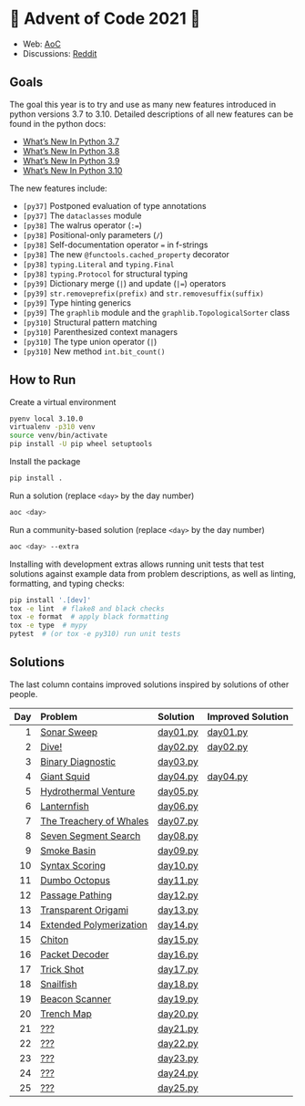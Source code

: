 # 🎄 Advent of Code 2021 🎄

* Web: [AoC](https://adventofcode.com/2021)
* Discussions: [Reddit](https://www.reddit.com/r/adventofcode)

## Goals
The goal this year is to try and use as many new features introduced
in python versions 3.7 to 3.10. Detailed descriptions of all new features
can be found in the python docs:
* [What’s New In Python 3.7](https://docs.python.org/3/whatsnew/3.7.html)
* [What’s New In Python 3.8](https://docs.python.org/3/whatsnew/3.8.html)
* [What’s New In Python 3.9](https://docs.python.org/3/whatsnew/3.9.html)
* [What’s New In Python 3.10](https://docs.python.org/3/whatsnew/3.10.html)

The new features include:
* `[py37]` Postponed evaluation of type annotations
* `[py37]` The `dataclasses` module
* `[py38]` The walrus operator (`:=`)
* `[py38]` Positional-only parameters (`/`)
* `[py38]` Self-documentation operator `=` in f-strings
* `[py38]` The new `@functools.cached_property` decorator
* `[py38]` `typing.Literal` and `typing.Final`
* `[py38]` `typing.Protocol` for structural typing
* `[py39]` Dictionary merge (`|`) and update (`|=`) operators
* `[py39]` `str.removeprefix(prefix)` and `str.removesuffix(suffix)`
* `[py39]` Type hinting generics
* `[py39]` The `graphlib` module and the `graphlib.TopologicalSorter` class
* `[py310]` Structural pattern matching
* `[py310]` Parenthesized context managers
* `[py310]` The type union operator (`|`)
* `[py310]` New method `int.bit_count()`

## How to Run
Create a virtual environment
```sh
pyenv local 3.10.0
virtualenv -p310 venv
source venv/bin/activate
pip install -U pip wheel setuptools
```

Install the package
```sh
pip install .
```

Run a solution (replace `<day>` by the day number)
```sh
aoc <day>
```

Run a community-based solution (replace `<day>` by the day number)
```sh
aoc <day> --extra
```

Installing with development extras allows running unit tests that test
solutions against example data from problem descriptions, as well as
linting, formatting, and typing checks:
```sh
pip install '.[dev]'
tox -e lint  # flake8 and black checks
tox -e format  # apply black formatting
tox -e type  # mypy
pytest  # (or tox -e py310) run unit tests
```

## Solutions
The last column contains improved solutions inspired by solutions of other people.

| Day | Problem                                                         | Solution                                   | Improved Solution                                |
|----:|:----------------------------------------------------------------|:-------------------------------------------|:-------------------------------------------------|
|   1 | [Sonar Sweep](https://adventofcode.com/2021/day/1)              | [day01.py](src/aoc2021/solutions/day01.py) | [day01.py](src/aoc2021/solutions_extra/day01.py) |
|   2 | [Dive!](https://adventofcode.com/2021/day/2)                    | [day02.py](src/aoc2021/solutions/day02.py) | [day02.py](src/aoc2021/solutions_extra/day02.py) |
|   3 | [Binary Diagnostic](https://adventofcode.com/2021/day/3)        | [day03.py](src/aoc2021/solutions/day03.py) |                                                  |
|   4 | [Giant Squid](https://adventofcode.com/2021/day/4)              | [day04.py](src/aoc2021/solutions/day04.py) | [day04.py](src/aoc2021/solutions_extra/day04.py) |
|   5 | [Hydrothermal Venture](https://adventofcode.com/2021/day/5)     | [day05.py](src/aoc2021/solutions/day05.py) |                                                  |
|   6 | [Lanternfish](https://adventofcode.com/2021/day/6)              | [day06.py](src/aoc2021/solutions/day06.py) |                                                  |
|   7 | [The Treachery of Whales](https://adventofcode.com/2021/day/7)  | [day07.py](src/aoc2021/solutions/day07.py) |                                                  |
|   8 | [Seven Segment Search](https://adventofcode.com/2021/day/8)     | [day08.py](src/aoc2021/solutions/day08.py) |                                                  |
|   9 | [Smoke Basin](https://adventofcode.com/2021/day/9)              | [day09.py](src/aoc2021/solutions/day09.py) |                                                  |
|  10 | [Syntax Scoring](https://adventofcode.com/2021/day/10)          | [day10.py](src/aoc2021/solutions/day10.py) |                                                  |
|  11 | [Dumbo Octopus](https://adventofcode.com/2021/day/11)           | [day11.py](src/aoc2021/solutions/day11.py) |                                                  |
|  12 | [Passage Pathing](https://adventofcode.com/2021/day/12)         | [day12.py](src/aoc2021/solutions/day12.py) |                                                  |
|  13 | [Transparent Origami](https://adventofcode.com/2021/day/13)     | [day13.py](src/aoc2021/solutions/day13.py) |                                                  |
|  14 | [Extended Polymerization](https://adventofcode.com/2021/day/14) | [day14.py](src/aoc2021/solutions/day14.py) |                                                  |
|  15 | [Chiton](https://adventofcode.com/2021/day/15)                  | [day15.py](src/aoc2021/solutions/day15.py) |                                                  |
|  16 | [Packet Decoder](https://adventofcode.com/2021/day/16)          | [day16.py](src/aoc2021/solutions/day16.py) |                                                  |
|  17 | [Trick Shot](https://adventofcode.com/2021/day/17)              | [day17.py](src/aoc2021/solutions/day17.py) |                                                  |
|  18 | [Snailfish](https://adventofcode.com/2021/day/18)               | [day18.py](src/aoc2021/solutions/day18.py) |                                                  |
|  19 | [Beacon Scanner](https://adventofcode.com/2021/day/19)          | [day19.py](src/aoc2021/solutions/day19.py) |                                                  |
|  20 | [Trench Map](https://adventofcode.com/2021/day/20)              | [day20.py](src/aoc2021/solutions/day20.py) |                                                  |
|  21 | [???](https://adventofcode.com/2021/day/21)                     | [day21.py](src/aoc2021/solutions/day21.py) |                                                  |
|  22 | [???](https://adventofcode.com/2021/day/22)                     | [day22.py](src/aoc2021/solutions/day22.py) |                                                  |
|  23 | [???](https://adventofcode.com/2021/day/23)                     | [day23.py](src/aoc2021/solutions/day23.py) |                                                  |
|  24 | [???](https://adventofcode.com/2021/day/24)                     | [day24.py](src/aoc2021/solutions/day24.py) |                                                  |
|  25 | [???](https://adventofcode.com/2021/day/25)                     | [day25.py](src/aoc2021/solutions/day25.py) |                                                  |
